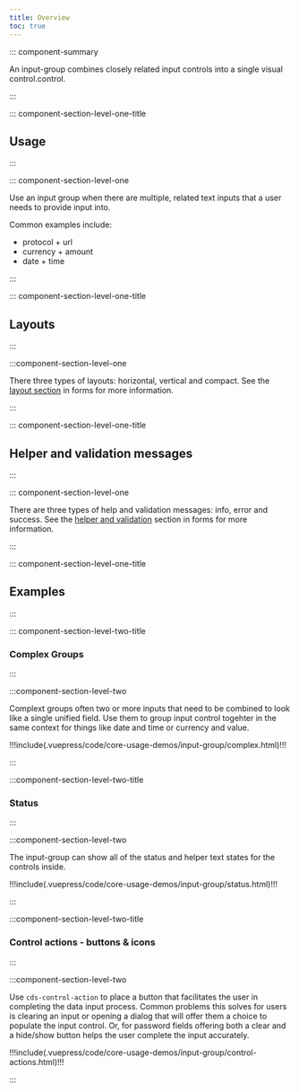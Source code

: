 ```yaml
---
title: Overview
toc: true
---
```


::: component-summary

An input-group combines closely related input controls into a single visual control.control.

:::

::: component-section-level-one-title

## Usage

:::

::: component-section-level-one

Use an input group when there are multiple, related text inputs that a user needs to provide input into.

Common examples include:

- protocol + url
- currency + amount
- date + time

:::

::: component-section-level-one-title

## Layouts

:::

:::component-section-level-one

There three types of layouts: horizontal, vertical and compact. See the [layout section](/web-components/form/#layouts) in forms for more information.

:::

::: component-section-level-one-title

## Helper and validation messages

:::

::: component-section-level-one

There are three types of help and validation messages: info, error and success. See the [helper and validation](/web-components/form/#helper-and-validation-messages) section in forms for more information.

:::

::: component-section-level-one-title

## Examples

:::

::: component-section-level-two-title

### Complex Groups

:::

:::component-section-level-two

Complext groups often two or more inputs that need to be combined to look like a single unified field. Use them to group input control togehter in the same context for things like date and time or currency and value.

<DocIndent>
<doc-demo>
!!!include(.vuepress/code/core-usage-demos/input-group/complex.html)!!!
</doc-demo>
</DocIndent>

:::

:::component-section-level-two-title

### Status

:::

:::component-section-level-two

The input-group can show all of the status and helper text states for the controls inside.

<DocIndent>
<doc-demo>
!!!include(.vuepress/code/core-usage-demos/input-group/status.html)!!!
</doc-demo>
</DocIndent>

:::

:::component-section-level-two-title

### Control actions - buttons & icons

:::

:::component-section-level-two

Use `cds-control-action` to place a button that facilitates the user in completing the data input process. Common problems this solves for users is clearing an input or opening a dialog that will offer them a choice to populate the input control. Or, for password fields offering both a clear and a hide/show button helps the user complete the input accurately.

<DocIndent>
<doc-demo>
!!!include(.vuepress/code/core-usage-demos/input-group/control-actions.html)!!!
</doc-demo>
</DocIndent>

:::
